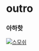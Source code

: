 # outro

### 아하핫

[![스모쉬](http://www.bloter.net/wp-content/uploads/2015/09/smosh-765x430.jpg)](https://www.youtube.com/watch?v=albH3x1DJYs)

